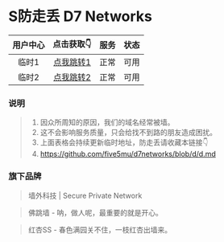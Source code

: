 # S防走丢 D7 Networks

| 用户中心 | 点击获取👇 | 服务 | 状态 |
| :----: | :----: | :----: | :----: |
| 临时1 | [点我跳转1](http://new.d7fly.xyz) | 正常 | 可用 |
| 临时2 | [点我跳转2](http://new.d7fly.xyz) | 正常 | 可用 |

### 说明

> 1. 因众所周知的原因，我们的域名经常被墙。
> 2. 这不会影响服务质量，只会给找不到路的朋友造成困扰。
> 3. 上面表格会持续更新临时地址，防走丢请收藏本链接👇
> 4. https://github.com/five5mu/d7networks/blob/d/d.md

### 旗下品牌
> 墙外科技 | Secure Private Network

> 佛跳墙 - 呐，做人呢，最重要的就是开心。

> 红杏SS - 春色满园关不住，一枝红杏出墙来。

